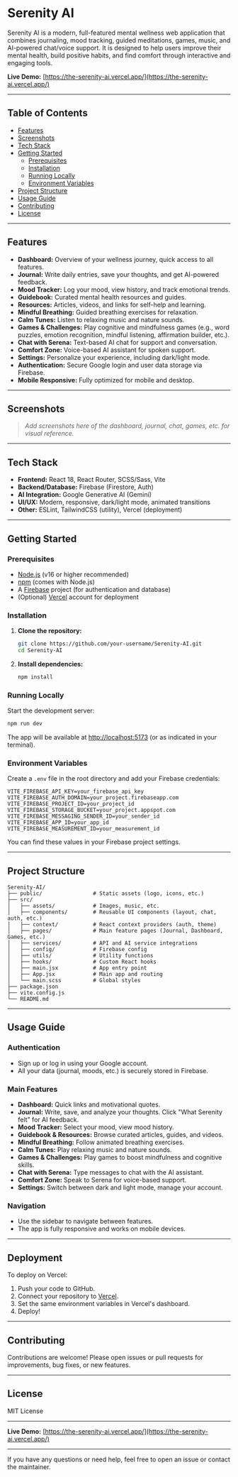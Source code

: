 # Serenity AI

Serenity AI is a modern, full-featured mental wellness web application that combines journaling, mood tracking, guided meditations, games, music, and AI-powered chat/voice support. It is designed to help users improve their mental health, build positive habits, and find comfort through interactive and engaging tools.

**Live Demo:** [https://the-serenity-ai.vercel.app/](https://the-serenity-ai.vercel.app/)

---

## Table of Contents

- [Features](#features)
- [Screenshots](#screenshots)
- [Tech Stack](#tech-stack)
- [Getting Started](#getting-started)
  - [Prerequisites](#prerequisites)
  - [Installation](#installation)
  - [Running Locally](#running-locally)
  - [Environment Variables](#environment-variables)
- [Project Structure](#project-structure)
- [Usage Guide](#usage-guide)
- [Contributing](#contributing)
- [License](#license)

---

## Features

- **Dashboard:** Overview of your wellness journey, quick access to all features.
- **Journal:** Write daily entries, save your thoughts, and get AI-powered feedback.
- **Mood Tracker:** Log your mood, view history, and track emotional trends.
- **Guidebook:** Curated mental health resources and guides.
- **Resources:** Articles, videos, and links for self-help and learning.
- **Mindful Breathing:** Guided breathing exercises for relaxation.
- **Calm Tunes:** Listen to relaxing music and nature sounds.
- **Games & Challenges:** Play cognitive and mindfulness games (e.g., word puzzles, emotion recognition, mindful listening, affirmation builder, etc.).
- **Chat with Serena:** Text-based AI chat for support and conversation.
- **Comfort Zone:** Voice-based AI assistant for spoken support.
- **Settings:** Personalize your experience, including dark/light mode.
- **Authentication:** Secure Google login and user data storage via Firebase.
- **Mobile Responsive:** Fully optimized for mobile and desktop.

---

## Screenshots

> _Add screenshots here of the dashboard, journal, chat, games, etc. for visual reference._

---

## Tech Stack

- **Frontend:** React 18, React Router, SCSS/Sass, Vite
- **Backend/Database:** Firebase (Firestore, Auth)
- **AI Integration:** Google Generative AI (Gemini)
- **UI/UX:** Modern, responsive, dark/light mode, animated transitions
- **Other:** ESLint, TailwindCSS (utility), Vercel (deployment)

---

## Getting Started

### Prerequisites

- [Node.js](https://nodejs.org/) (v16 or higher recommended)
- [npm](https://www.npmjs.com/) (comes with Node.js)
- A [Firebase](https://firebase.google.com/) project (for authentication and database)
- (Optional) [Vercel](https://vercel.com/) account for deployment

### Installation

1. **Clone the repository:**

   ```bash
   git clone https://github.com/your-username/Serenity-AI.git
   cd Serenity-AI
   ```

2. **Install dependencies:**
   ```bash
   npm install
   ```

### Running Locally

Start the development server:

```bash
npm run dev
```

The app will be available at [http://localhost:5173](http://localhost:5173) (or as indicated in your terminal).

### Environment Variables

Create a `.env` file in the root directory and add your Firebase credentials:

```env
VITE_FIREBASE_API_KEY=your_firebase_api_key
VITE_FIREBASE_AUTH_DOMAIN=your_project.firebaseapp.com
VITE_FIREBASE_PROJECT_ID=your_project_id
VITE_FIREBASE_STORAGE_BUCKET=your_project.appspot.com
VITE_FIREBASE_MESSAGING_SENDER_ID=your_sender_id
VITE_FIREBASE_APP_ID=your_app_id
VITE_FIREBASE_MEASUREMENT_ID=your_measurement_id
```

You can find these values in your Firebase project settings.

---

## Project Structure

```
Serenity-AI/
├── public/                # Static assets (logo, icons, etc.)
├── src/
│   ├── assets/            # Images, music, etc.
│   ├── components/        # Reusable UI components (layout, chat, auth, etc.)
│   ├── context/           # React context providers (auth, theme)
│   ├── pages/             # Main feature pages (Journal, Dashboard, Games, etc.)
│   ├── services/          # API and AI service integrations
│   ├── config/            # Firebase config
│   ├── utils/             # Utility functions
│   ├── hooks/             # Custom React hooks
│   ├── main.jsx           # App entry point
│   ├── App.jsx            # Main app and routing
│   └── main.scss          # Global styles
├── package.json
├── vite.config.js
└── README.md
```

---

## Usage Guide

### Authentication

- Sign up or log in using your Google account.
- All your data (journal, moods, etc.) is securely stored in Firebase.

### Main Features

- **Dashboard:** Quick links and motivational quotes.
- **Journal:** Write, save, and analyze your thoughts. Click "What Serenity felt" for AI feedback.
- **Mood Tracker:** Select your mood, view mood history.
- **Guidebook & Resources:** Browse curated articles, guides, and videos.
- **Mindful Breathing:** Follow animated breathing exercises.
- **Calm Tunes:** Play relaxing music and nature sounds.
- **Games & Challenges:** Play games to boost mindfulness and cognitive skills.
- **Chat with Serena:** Type messages to chat with the AI assistant.
- **Comfort Zone:** Speak to Serena for voice-based support.
- **Settings:** Switch between dark and light mode, manage your account.

### Navigation

- Use the sidebar to navigate between features.
- The app is fully responsive and works on mobile devices.

---

## Deployment

To deploy on Vercel:

1. Push your code to GitHub.
2. Connect your repository to [Vercel](https://vercel.com/).
3. Set the same environment variables in Vercel's dashboard.
4. Deploy!

---

## Contributing

Contributions are welcome! Please open issues or pull requests for improvements, bug fixes, or new features.

---

## License

MIT License

---

**Live Demo:** [https://the-serenity-ai.vercel.app/](https://the-serenity-ai.vercel.app/)

---

If you have any questions or need help, feel free to open an issue or contact the maintainer.
